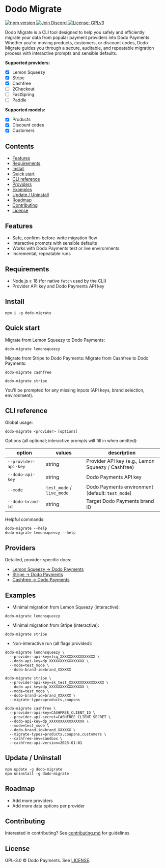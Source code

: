 # Dodo Migrate
<p align="left">
  <a href="https://www.npmjs.com/package/dodo-migrate">
    <img src="https://img.shields.io/npm/v/dodo-migrate?color=cb3837&label=npm&logo=npm" alt="npm version" />
  </a>
  <a href="https://discord.gg/bYqAp4ayYh">
    <img src="https://img.shields.io/discord/1305511580854779984?label=Join%20Discord&logo=discord" alt="Join Discord" />
  </a>
  <a href="LICENSE">
    <img src="https://img.shields.io/badge/license-GPLv3-blue.svg" alt="License: GPLv3" />
  </a>
</p>

Dodo Migrate is a CLI tool designed to help you safely and efficiently migrate your data from popular payment providers into Dodo Payments. Whether you're moving products, customers, or discount codes, Dodo Migrate guides you through a secure, auditable, and repeatable migration process with interactive prompts and sensible defaults.

**Supported providers:**
- [x] Lemon Squeezy
- [x] Stripe
- [x] Cashfree 
- [ ] 2Checkout
- [ ] FastSpring
- [ ] Paddle

**Supported models:**
- [x] Products
- [x] Discount codes
- [x] Customers

## Contents
- [Features](#features)
- [Requirements](#requirements)
- [Install](#install)
- [Quick start](#quick-start)
- [CLI reference](#cli-reference)
- [Providers](#providers)
- [Examples](#examples)
- [Update / Uninstall](#update--uninstall)
- [Roadmap](#roadmap)
- [Contributing](#contributing)
- [License](#license)

## Features
- Safe, confirm-before-write migration flow
- Interactive prompts with sensible defaults
- Works with Dodo Payments test or live environments
- Incremental, repeatable runs

## Requirements
- Node.js ≥ 18 (for native `fetch` used by the CLI)
- Provider API key and Dodo Payments API key

## Install
```
npm i -g dodo-migrate
```

## Quick start
Migrate from Lemon Squeezy to Dodo Payments:
```
dodo-migrate lemonsqueezy
```
Migrate from Stripe to Dodo Payments:
Migrate from Cashfree to Dodo Payments:
```
dodo-migrate cashfree
```
```
dodo-migrate stripe
```
You'll be prompted for any missing inputs (API keys, brand selection, environment).

## CLI reference
Global usage:
```
dodo-migrate <provider> [options]
```

Options (all optional; interactive prompts will fill in when omitted):

| option | values | description |
| --- | --- | --- |
| `--provider-api-key` | string | Provider API key (e.g., Lemon Squeezy / Cashfree) |
| `--dodo-api-key` | string | Dodo Payments API key |
| `--mode` | `test_mode` / `live_mode` | Dodo Payments environment (default: `test_mode`) |
| `--dodo-brand-id` | string | Target Dodo Payments brand ID |

Helpful commands:
```
dodo-migrate --help
dodo-migrate lemonsqueezy --help
```

## Providers
Detailed, provider-specific docs:
- [Lemon Squeezy → Dodo Payments](./docs/lemonsqueezy/README.md)
- [Stripe → Dodo Payments](./docs/stripe/README.md)
- [Cashfree → Dodo Payments](./docs/cashfree/README.md)

## Examples
- Minimal migration from Lemon Squeezy (interactive):
```
dodo-migrate lemonsqueezy
```

- Minimal migration from Stripe (interactive):
```
dodo-migrate stripe
```

- Non-interactive run (all flags provided):
```
dodo-migrate lemonsqueezy \
  --provider-api-key=lsq_XXXXXXXXXXXXXXXX \
  --dodo-api-key=dp_XXXXXXXXXXXXXXXX \
  --mode=test_mode \
  --dodo-brand-id=brand_XXXXXX

dodo-migrate stripe \
  --provider-api-key=sk_test_XXXXXXXXXXXXXXXX \
  --dodo-api-key=dp_XXXXXXXXXXXXXXXX \
  --mode=test_mode \
  --dodo-brand-id=brand_XXXXXX \
  --migrate-types=products,coupons

dodo-migrate cashfree \
  --provider-api-key=CASHFREE_CLIENT_ID \
  --provider-api-secret=CASHFREE_CLIENT_SECRET \
  --dodo-api-key=dp_XXXXXXXXXXXXXXXX \
  --mode=test_mode \
  --dodo-brand-id=brand_XXXXXX \
  --migrate-types=products,coupons,customers \
  --cashfree-env=sandbox \
  --cashfree-api-version=2025-01-01
```

## Update / Uninstall
```
npm update -g dodo-migrate
npm uninstall -g dodo-migrate
```

## Roadmap
- Add more providers
- Add more data options per provider

## Contributing
Interested in contributing? See [contributing.md](./contributing.md) for guidelines.

## License
GPL-3.0 © Dodo Payments. See [LICENSE](./LICENSE).